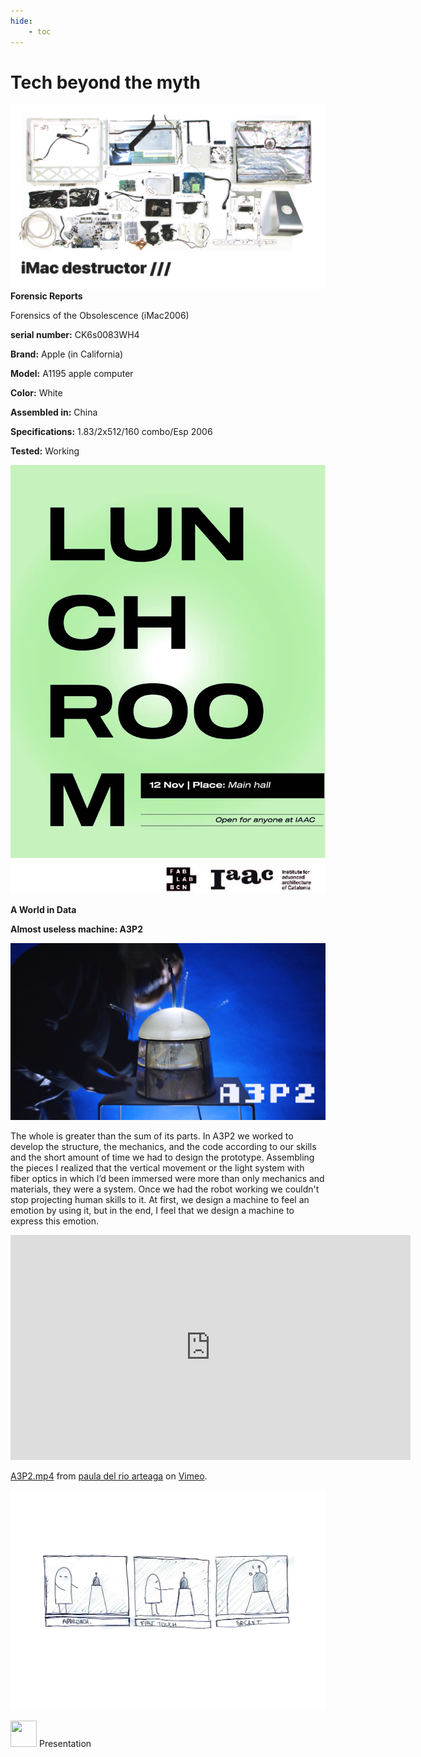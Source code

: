 ```yaml
---
hide:
    - toc
---
```


# Tech beyond the myth

![](../images/img15.jpg)
**Forensic Reports**

Forensics of the Obsolescence (iMac2006)

**serial number:**  CK6s0083WH4

**Brand:** Apple (in California)

**Model:** A1195 apple computer

**Color:** White

**Assembled in:** China

**Specifications:** 1.83/2x512/160 combo/Esp 2006
 
**Tested:** Working

![](../images/img16.jpg)

**A World in Data**


**Almost useless machine: A3P2**

![](../images/img22.jpg)

The whole is greater than the sum of its parts. In A3P2 we worked to develop the structure, the mechanics, and the code according to our skills and the short amount of time we had to design the prototype. Assembling the pieces I realized that the vertical movement or the light system with fiber optics in which I’d been immersed were more than only mechanics and materials, they were a system. Once we had the robot working we couldn't stop projecting human skills to it. At first, we design a machine to feel an emotion by using it, but in the end, I feel that we design a machine to express this emotion. 

<iframe src="https://player.vimeo.com/video/650292328?h=a64379c3d8" width="640" height="360" frameborder="0" allow="autoplay; fullscreen; picture-in-picture" allowfullscreen></iframe>
<p><a href="https://vimeo.com/650292328">A3P2.mp4</a> from <a href="https://vimeo.com/user30409675">paula del rio arteaga</a> on <a href="https://vimeo.com">Vimeo</a>.</p>


![](../images/img21.jpg)


<a href="https://docs.google.com/presentation/d/1zpwImHPyE4mVt0Jv1eeQMsvhpWbciDpOHfGtBNV87SQ/edit#slide=id.p"><img src="img22.jpg" alt="" style="width:42px;height:42px;"></a>
Presentation


